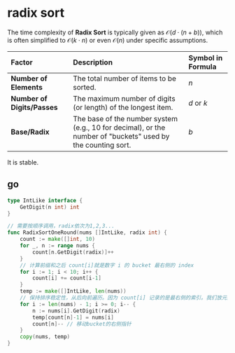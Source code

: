 # radix sort

The time complexity of **Radix Sort** is typically given as $\mathcal{O}(d \cdot (n+b))$, which is often simplified to $\mathcal{O}(k \cdot n)$ or even $\mathcal{O}(n)$ under specific assumptions.

| Factor                      | Description                                                                                                 | Symbol in Formula |
| :-------------------------- | :---------------------------------------------------------------------------------------------------------- | :---------------- |
| **Number of Elements**      | The total number of items to be sorted.                                                                     | $n$               |
| **Number of Digits/Passes** | The maximum number of digits (or length) of the longest item.                                               | $d$ or $k$        |
| **Base/Radix**              | The base of the number system (e.g., 10 for decimal), or the number of "buckets" used by the counting sort. | $b$               |

It is stable.

## go

```go
type IntLike interface {
	GetDigit(n int) int
}

// 需要按顺序调用，radix依次为1,2,3...
func RadixSortOneRound(nums []IntLike, radix int) {
	count := make([]int, 10)
	for _, n := range nums {
		count[n.GetDigit(radix)]++
	}
	// 计算前缀和之后 count[i]就是数字 i 的 bucket 最右侧的 index
	for i := 1; i < 10; i++ {
		count[i] += count[i-1]
	}
	temp := make([]IntLike, len(nums))
	// 保持排序稳定性，从后向前遍历。因为 count[i] 记录的是最右侧的索引。我们放元素的顺序也是从右向左
	for i := len(nums) - 1; i >= 0; i-- {
		n := nums[i].GetDigit(radix)
		temp[count[n]-1] = nums[i]
		count[n]-- // 移动bucket的右侧指针
	}
	copy(nums, temp)
}
```
